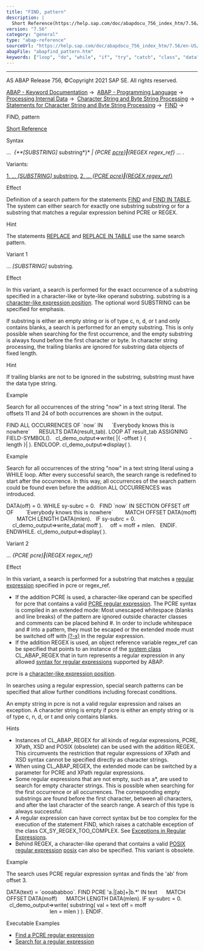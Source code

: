 ```yaml
---
title: "FIND, pattern"
description: |
  Short Reference(https://help.sap.com/doc/abapdocu_756_index_htm/7.56/en-US/abapfind_shortref.htm) Syntax ...  SUBSTRING substring  PCRE pcre(https://help.sap.com/doc/abapdocu_756_index_htm/7.56/en-US/abenregex_pcre_syntax.htm)REGEX regex_ref ... . Variants: 1.
version: "7.56"
category: "general"
type: "abap-reference"
sourceUrl: "https://help.sap.com/doc/abapdocu_756_index_htm/7.56/en-US/abapfind_pattern.htm"
abapFile: "abapfind_pattern.htm"
keywords: ["loop", "do", "while", "if", "try", "catch", "class", "data", "abapfind", "pattern"]
---
```


* * *

AS ABAP Release 756, ©Copyright 2021 SAP SE. All rights reserved.

[ABAP - Keyword Documentation](https://help.sap.com/doc/abapdocu_756_index_htm/7.56/en-US/abenabap.htm) →  [ABAP - Programming Language](https://help.sap.com/doc/abapdocu_756_index_htm/7.56/en-US/abenabap_reference.htm) →  [Processing Internal Data](https://help.sap.com/doc/abapdocu_756_index_htm/7.56/en-US/abenabap_data_working.htm) →  [Character String and Byte String Processing](https://help.sap.com/doc/abapdocu_756_index_htm/7.56/en-US/abenabap_data_string.htm) →  [Statements for Character String and Byte String Processing](https://help.sap.com/doc/abapdocu_756_index_htm/7.56/en-US/abenstring_processing_statements.htm) →  [FIND](https://help.sap.com/doc/abapdocu_756_index_htm/7.56/en-US/abapfind.htm) → 

FIND, pattern

[Short Reference](https://help.sap.com/doc/abapdocu_756_index_htm/7.56/en-US/abapfind_shortref.htm)

Syntax

...  *{**\[*SUBSTRING*\]* substring*}* *|* *{*PCRE [pcre](https://help.sap.com/doc/abapdocu_756_index_htm/7.56/en-US/abenregex_pcre_syntax.htm)*}**|**{*REGEX regex\_ref*}* ... .

Variants:

[1\. ... *\[*SUBSTRING*\]* substring.](#!ABAP_VARIANT_1@1@)
[2\. ... *{*PCRE pcre*}**|**{*REGEX regex\_ref*}*](#!ABAP_VARIANT_2@2@)

Effect

Definition of a search pattern for the statements [FIND](https://help.sap.com/doc/abapdocu_756_index_htm/7.56/en-US/abapfind.htm) and [FIND IN TABLE](https://help.sap.com/doc/abapdocu_756_index_htm/7.56/en-US/abapfind_itab.htm). The system can either search for exactly one substring substring or for a substring that matches a regular expression behind PCRE or REGEX.

Hint

The statements [REPLACE](https://help.sap.com/doc/abapdocu_756_index_htm/7.56/en-US/abapreplace.htm) and [REPLACE IN TABLE](https://help.sap.com/doc/abapdocu_756_index_htm/7.56/en-US/abapreplace_itab.htm) use the same search pattern.

Variant 1   

... *\[*SUBSTRING*\]* substring.

Effect

In this variant, a search is performed for the exact occurrence of a substring specified in a character-like or byte-like operand substring. substring is a [character-like expression position](https://help.sap.com/doc/abapdocu_756_index_htm/7.56/en-US/abencharlike_expr_position_glosry.htm "Glossary Entry"). The optional word SUBSTRING can be specified for emphasis.

If substring is either an empty string or is of type c, n, d, or t and only contains blanks, a search is performed for an empty substring. This is only possible when searching for the first occurrence, and the empty substring is always found before the first character or byte. In character string processing, the trailing blanks are ignored for substring data objects of fixed length.

Hint

If trailing blanks are not to be ignored in the substring, substring must have the data type string.

Example

Search for all occurrences of the string "now" in a text string literal. The offsets 11 and 24 of both occurrences are shown in the output.

FIND ALL OCCURRENCES OF \`now\` IN
     \`Everybody knows this is nowhere\`
     RESULTS DATA(result\_tab).
LOOP AT result\_tab ASSIGNING FIELD-SYMBOL(<match>).
  cl\_demo\_output=>write( |{ <match>-offset } {
                            <match>-length }| ).
ENDLOOP.
cl\_demo\_output=>display( ).

Example

Search for all occurrences of the string "now" in a text string literal using a WHILE loop. After every successful search, the search range is redefined to start after the occurrence. In this way, all occurrences of the search pattern could be found even before the addition ALL OCCURRENCES was introduced.

DATA(off) = 0.
WHILE sy-subrc = 0.
  FIND \`now\` IN SECTION OFFSET off OF
       \`Everybody knows this is nowhere\`
       MATCH OFFSET DATA(moff)
       MATCH LENGTH DATA(mlen).
  IF sy-subrc = 0.
    cl\_demo\_output=>write\_data( moff ).
    off = moff + mlen.
  ENDIF.
ENDWHILE.
cl\_demo\_output=>display( ).

Variant 2   

... *{*PCRE pcre*}**|**{*REGEX regex\_ref*}*

Effect

In this variant, a search is performed for a substring that matches a [regular expression](https://help.sap.com/doc/abapdocu_756_index_htm/7.56/en-US/abenregular_expressions.htm) specified in pcre or regex\_ref.

-   If the addition PCRE is used, a character-like operand can be specified for pcre that contains a valid [PCRE regular expression](https://help.sap.com/doc/abapdocu_756_index_htm/7.56/en-US/abenregex_pcre_syntax.htm). The PCRE syntax is compiled in an extended mode: Most unescaped whitespace (blanks and line breaks) of the pattern are ignored outside character classes and comments can be placed behind #. In order to include whitespace and # into a pattern, they must be escaped or the extended mode must be switched off with [(?-x)](https://help.sap.com/doc/abapdocu_756_index_htm/7.56/en-US/abenregex_pcre_syntax_specials.htm) in the regular expression.
-   If the addition REGEX is used, an object reference variable regex\_ref can be specified that points to an instance of the [system class](https://help.sap.com/doc/abapdocu_756_index_htm/7.56/en-US/abenregex_system_classes.htm) CL\_ABAP\_REGEX that in turn represents a regular expression in any allowed [syntax for regular expressions](https://help.sap.com/doc/abapdocu_756_index_htm/7.56/en-US/abenregex_syntax.htm) supported by ABAP.

pcre is a [character-like expression position](https://help.sap.com/doc/abapdocu_756_index_htm/7.56/en-US/abencharlike_expr_position_glosry.htm "Glossary Entry").

In searches using a regular expression, special search patterns can be specified that allow further conditions including forecast conditions.

An empty string in pcre is not a valid regular expression and raises an exception. A character string is empty if pcre is either an empty string or is of type c, n, d, or t and only contains blanks.

Hints

-   Instances of CL\_ABAP\_REGEX for all kinds of regular expressions, PCRE, XPath, XSD and POSIX (obsolete) can be used with the addition REGEX. This circumvents the restriction that regular expressions of XPath and XSD syntax cannot be specified directly as character strings.
-   When using CL\_ABAP\_REGEX, the extended mode can be switched by a parameter for PCRE and XPath regular expressions.
-   Some regular expressions that are not empty, such as a\*, are used to search for empty character strings. This is possible when searching for the first occurrence or all occurrences. The corresponding empty substrings are found before the first character, between all characters, and after the last character of the search range. A search of this type is always successful.
-   A regular expression can have correct syntax but be too complex for the execution of the statement FIND, which raises a catchable exception of the class CX\_SY\_REGEX\_TOO\_COMPLEX. See [Exceptions in Regular Expressions](https://help.sap.com/doc/abapdocu_756_index_htm/7.56/en-US/abenregex_exceptions.htm).
-   Behind REGEX, a character-like operand that contains a valid [POSIX regular expression](https://help.sap.com/doc/abapdocu_756_index_htm/7.56/en-US/abenregex_posix_syntax.htm) [posix](https://help.sap.com/doc/abapdocu_756_index_htm/7.56/en-US/abapfind_replace_regex_obs.htm) can also be specified. This variant is obsolete.

Example

The search uses PCRE regular expression syntax and finds the 'ab' from offset 3.

DATA(text) = \`oooababboo\`.
FIND PCRE 'a.|\[ab\]+|b.\*' IN text
     MATCH OFFSET DATA(moff)
     MATCH LENGTH DATA(mlen).
IF sy-subrc = 0.
  cl\_demo\_output=>write( substring( val = text off = moff
                                               len = mlen ) ).
ENDIF.

Executable Examples

-   [Find a PCRE regular expression](https://help.sap.com/doc/abapdocu_756_index_htm/7.56/en-US/abenpcre_abexa.htm)
-   [Search for a regular expression](https://help.sap.com/doc/abapdocu_756_index_htm/7.56/en-US/abenregex_abexa.htm)